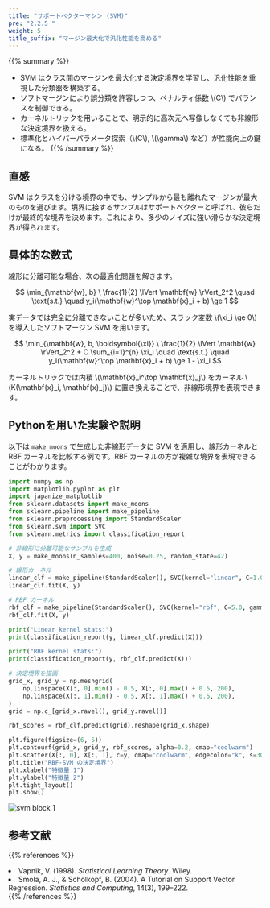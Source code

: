 ```yaml
---
title: "サポートベクターマシン (SVM)"
pre: "2.2.5 "
weight: 5
title_suffix: "マージン最大化で汎化性能を高める"
---
```


{{% summary %}}
- SVM はクラス間のマージンを最大化する決定境界を学習し、汎化性能を重視した分類器を構築する。
- ソフトマージンにより誤分類を許容しつつ、ペナルティ係数 \\(C\\) でバランスを制御できる。
- カーネルトリックを用いることで、明示的に高次元へ写像しなくても非線形な決定境界を扱える。
- 標準化とハイパーパラメータ探索（\\(C\\), \\(\gamma\\) など）が性能向上の鍵になる。
{{% /summary %}}

## 直感
SVM はクラスを分ける境界の中でも、サンプルから最も離れたマージンが最大のものを選びます。境界に接するサンプルはサポートベクターと呼ばれ、彼らだけが最終的な境界を決めます。これにより、多少のノイズに強い滑らかな決定境界が得られます。

## 具体的な数式
線形に分離可能な場合、次の最適化問題を解きます。

$$
\min_{\mathbf{w}, b} \ \frac{1}{2} \lVert \mathbf{w} \rVert_2^2
\quad \text{s.t.} \quad y_i(\mathbf{w}^\top \mathbf{x}_i + b) \ge 1
$$

実データでは完全に分離できないことが多いため、スラック変数 \\(\xi_i \ge 0\\) を導入したソフトマージン SVM を用います。

$$
\min_{\mathbf{w}, b, \boldsymbol{\xi}}
\ \frac{1}{2} \lVert \mathbf{w} \rVert_2^2 + C \sum_{i=1}^{n} \xi_i
\quad \text{s.t.} \quad y_i(\mathbf{w}^\top \mathbf{x}_i + b) \ge 1 - \xi_i
$$

カーネルトリックでは内積 \\(\mathbf{x}_i^\top \mathbf{x}_j\\) をカーネル \\(K(\mathbf{x}_i, \mathbf{x}_j)\\) に置き換えることで、非線形境界を表現できます。

## Pythonを用いた実験や説明
以下は `make_moons` で生成した非線形データに SVM を適用し、線形カーネルと RBF カーネルを比較する例です。RBF カーネルの方が複雑な境界を表現できることがわかります。

```python
import numpy as np
import matplotlib.pyplot as plt
import japanize_matplotlib
from sklearn.datasets import make_moons
from sklearn.pipeline import make_pipeline
from sklearn.preprocessing import StandardScaler
from sklearn.svm import SVC
from sklearn.metrics import classification_report

# 非線形に分離可能なサンプルを生成
X, y = make_moons(n_samples=400, noise=0.25, random_state=42)

# 線形カーネル
linear_clf = make_pipeline(StandardScaler(), SVC(kernel="linear", C=1.0))
linear_clf.fit(X, y)

# RBF カーネル
rbf_clf = make_pipeline(StandardScaler(), SVC(kernel="rbf", C=5.0, gamma=0.5))
rbf_clf.fit(X, y)

print("Linear kernel stats:")
print(classification_report(y, linear_clf.predict(X)))

print("RBF kernel stats:")
print(classification_report(y, rbf_clf.predict(X)))

# 決定境界を描画
grid_x, grid_y = np.meshgrid(
    np.linspace(X[:, 0].min() - 0.5, X[:, 0].max() + 0.5, 200),
    np.linspace(X[:, 1].min() - 0.5, X[:, 1].max() + 0.5, 200),
)
grid = np.c_[grid_x.ravel(), grid_y.ravel()]

rbf_scores = rbf_clf.predict(grid).reshape(grid_x.shape)

plt.figure(figsize=(6, 5))
plt.contourf(grid_x, grid_y, rbf_scores, alpha=0.2, cmap="coolwarm")
plt.scatter(X[:, 0], X[:, 1], c=y, cmap="coolwarm", edgecolor="k", s=30)
plt.title("RBF-SVM の決定境界")
plt.xlabel("特徴量 1")
plt.ylabel("特徴量 2")
plt.tight_layout()
plt.show()
```

![svm block 1](/images/basic/classification/svm_block01.svg)

## 参考文献
{{% references %}}
<li>Vapnik, V. (1998). <i>Statistical Learning Theory</i>. Wiley.</li>
<li>Smola, A. J., &amp; Schölkopf, B. (2004). A Tutorial on Support Vector Regression. <i>Statistics and Computing</i>, 14(3), 199–222.</li>
{{% /references %}}
